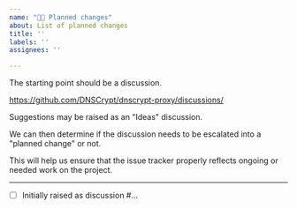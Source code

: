 ```yaml
---
name: "🙋🏽 Planned changes"
about: List of planned changes
title: ''
labels: ''
assignees: ''

---
```


The starting point should be a discussion.

https://github.com/DNSCrypt/dnscrypt-proxy/discussions/

Suggestions may be raised as an "Ideas" discussion.

We can then determine if the discussion needs to be escalated into a "planned change" or not.

This will help us ensure that the issue tracker properly reflects ongoing or needed work on the project.

---

- [ ] Initially raised as discussion #...
